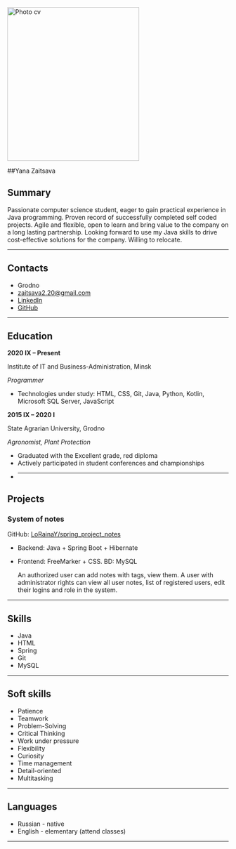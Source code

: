 <img alt="Photo cv" height="350" src="https://psv4.userapi.com/c237331/u82225761/docs/d19/13c84b1c5458/1645179025162.jpg?extra=B6bay6SDy4X7tf_DwTWOfluh6o_y54bWdBK4lhhhz2XDsCx1MsTbR7gWE-NcvWM1ulT_9U17U3nCpij2AQ9gz6tu3shPVZs5yDtqEFJpgy7_Jg94WsZgnwKa0mso5BSHzJdED7xv7OThUZoN2jcMqZ8" width="300"/>

##Yana Zaitsava 
## Summary
Passionate computer science student, eager to gain practical experience in Java 
programming. Proven record of successfully completed self coded projects. Agile 
and flexible, open to learn and bring value to the company on a long lasting 
partnership. Looking forward to use my Java skills to drive cost-effective solutions 
for the company. Willing to relocate.
***
## Contacts

- Grodno
- zaitsava2.20@gmail.com
- [LinkedIn](linkedin.com/in/yana-zaitsava-1758121b0)
- [GitHub](https://github.com/LoRainaY)
***
## Education
**2020 IX – Present**

Institute of IT and Business-Administration, Minsk

*Programmer*

- Technologies under study: HTML, CSS, Git, Java, Python, Kotlin, Microsoft SQL Server, JavaScript

**2015 IX – 2020 I**

State Agrarian University, Grodno

*Agronomist, Plant Protection*
- Graduated with the Excellent grade, red diploma
- Actively participated in student conferences and championships
- ***
## Projects
### System of notes
GitHub: [LoRainaY/spring_project_notes](https://github.com/LoRainaY/spring_project_notes)
- Backend: Java + Spring Boot + Hibernate
- Frontend: FreeMarker + CSS. BD: MySQL


  An authorized user can add notes with tags,
  view them. A user with administrator rights can
  view all user notes, list of registered
  users, edit their logins and role in the system.
***
## Skills
- Java
- HTML
- Spring
- Git
- MySQL
***
## Soft skills
- Patience
- Teamwork
- Problem-Solving
- Critical Thinking
- Work under pressure
- Flexibility
- Curiosity
- Time management
- Detail-oriented
- Multitasking
***
## Languages
- Russian - native
- English - elementary (attend classes)
***




